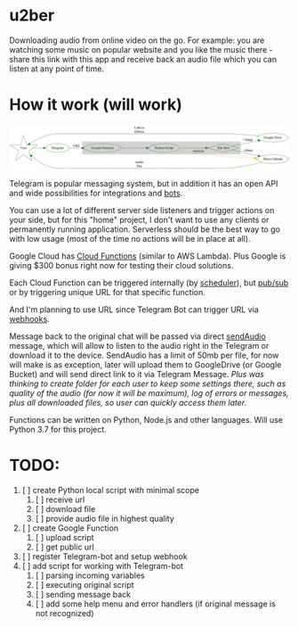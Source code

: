 # u2ber
Downloading audio from online video on the go. For example: you are watching some music on popular website and you like the music there - share this link with this app and receive back an audio file which you can listen at any point of time. 

# How it work (will work)

![Diagram](diagram.svg)

Telegram is popular messaging system, but in addition it has an open API and wide possibilities for integrations and [bots](https://core.telegram.org/bots).

You can use a lot of different server side listeners and trigger actions on your side, but for this "home" project, I don't want to use any clients or permanently running application. Serverless should be the best way to go with low usage (most of the time no actions will be in place at all).

Google Cloud has [Cloud Functions](https://cloud.google.com/functions) (similar to AWS Lambda). Plus Google is giving $300 bonus right now for testing their cloud solutions.

Each Cloud Function can be triggered internally (by [scheduler](https://cloud.google.com/scheduler)), but [pub/sub](https://cloud.google.com/pubsub/docs) or by triggering unique URL for that specific function.

And I'm planning to use URL since Telegram Bot can trigger URL via [webhooks](https://core.telegram.org/bots/api#setwebhook).

Message back to the original chat will be passed via direct [sendAudio](https://core.telegram.org/bots/api#sendaudio) message, which will allow to listen to the audio right in the Telegram or download it to the device. SendAudio has a limit of 50mb per file, for now will make is as exception, later will upload them to GoogleDrive (or Google Bucket) and will send direct link to it via Telegram Message. _Plus was thinking to create folder for each user to keep some settings there, such as quality of the audio (for now it will be maximum), log of errors or messages, plus all downloaded files, so user can quickly access them later._ 

Functions can be written on Python, Node.js and other languages. Will use Python 3.7 for this project.

# TODO:
1. [ ] create Python local script with minimal scope
    1. [ ] receive url
    1. [ ] download file
    1. [ ] provide audio file in highest quality 
1. [ ] create Google Function
    1. [ ] upload script
    1. [ ] get public url
1. [ ] register Telegram-bot and setup webhook
1. [ ] add script for working with Telegram-bot
    1. [ ] parsing incoming variables
    1. [ ] executing original script
    1. [ ] sending message back
    1. [ ] add some help menu and error handlers (if original message is not recognized) 


